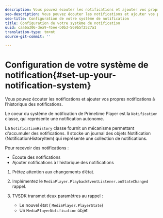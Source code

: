 ```yaml
---
description: Vous pouvez écouter les notifications et ajouter vos propres notifications à l’historique des notifications.
seo-description: Vous pouvez écouter les notifications et ajouter vos propres notifications à l’historique des notifications.
seo-title: Configuration de votre système de notification
title: Configuration de votre système de notification
uuid: caa6a306-dea9-45ee-b0b3-569b5f2527a1
translation-type: tm+mt
source-git-commit: ''

---
```



# Configuration de votre système de notification{#set-up-your-notification-system}

Vous pouvez écouter les notifications et ajouter vos propres notifications à l’historique des notifications.

Le coeur du système de notification de Primetime Player est la `Notification` classe, qui représente une notification autonome.

La `NotificationHistory` classe fournit un mécanisme permettant d&#39;accumuler des notifications. Il stocke un journal des objets Notification (NotificationHistoryItem) qui représente une collection de notifications.

Pour recevoir des notifications :

* Écoute des notifications
* Ajouter notifications à l’historique des notifications

1. Prêtez attention aux changements d’état.
1. Implémentez le `MediaPlayer.PlaybackEventListener.onStateChanged` rappel.
1. TVSDK transmet deux paramètres au rappel :

   * Le nouvel état ( `MediaPlayer.PlayerState`)
   * Un `MediaPlayerNotification` objet

